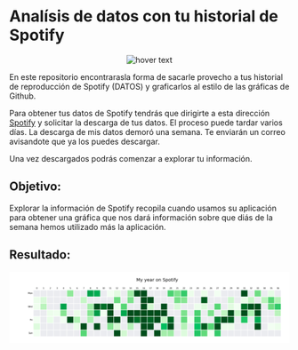 # Analísis de datos con tu historial de Spotify


<p align="center">
  <img src="https://es.wikipedia.org/wiki/Pandas_%28software%29" width="350" title="hover text">
</p>

En este repositorio encontrarasla forma de sacarle provecho a tus historial de reproducción de Spotify (DATOS) y graficarlos al estilo de las gráficas de Github.

Para obtener tus datos de Spotify tendrás que dirigirte a esta dirección [Spotify](https://www.spotify.com/) y solicitar la descarga de tus datos.
El proceso puede tardar varios días. La descarga de mis datos demoró una semana. Te enviarán un correo avisandote que ya los puedes descargar.

Una vez descargados podrás comenzar a explorar tu información.


## Objetivo:

Explorar la información de Spotify recopila cuando usamos su aplicación para obtener una gráfica que nos dará información sobre que diás de la semana hemos utilizado más la aplicación.

## Resultado:

![Screenshot](spotify_year.png)




